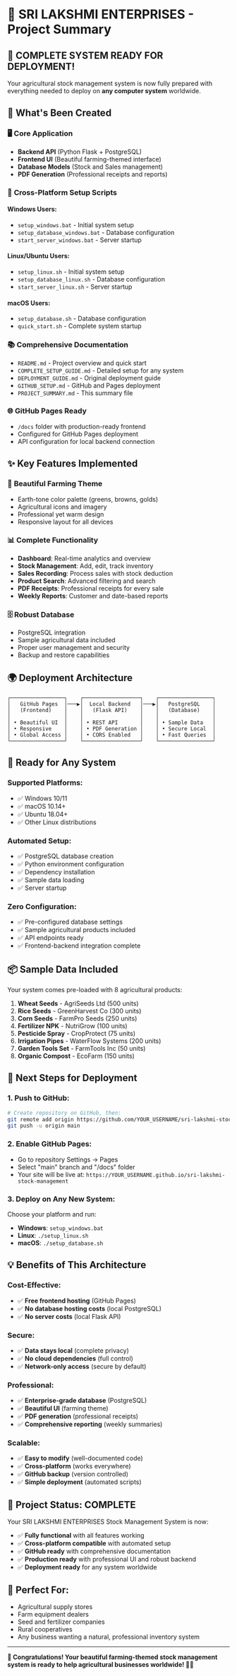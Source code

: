 # 🌾 SRI LAKSHMI ENTERPRISES - Project Summary

## 🎉 **COMPLETE SYSTEM READY FOR DEPLOYMENT!**

Your agricultural stock management system is now fully prepared with everything needed to deploy on **any computer system** worldwide.

## 📁 **What's Been Created**

### 🖥️ **Core Application**
- **Backend API** (Python Flask + PostgreSQL)
- **Frontend UI** (Beautiful farming-themed interface)
- **Database Models** (Stock and Sales management)
- **PDF Generation** (Professional receipts and reports)

### 🚀 **Cross-Platform Setup Scripts**

#### **Windows Users:**
- `setup_windows.bat` - Initial system setup
- `setup_database_windows.bat` - Database configuration
- `start_server_windows.bat` - Server startup

#### **Linux/Ubuntu Users:**
- `setup_linux.sh` - Initial system setup
- `setup_database_linux.sh` - Database configuration
- `start_server_linux.sh` - Server startup

#### **macOS Users:**
- `setup_database.sh` - Database configuration
- `quick_start.sh` - Complete system startup

### 📚 **Comprehensive Documentation**
- `README.md` - Project overview and quick start
- `COMPLETE_SETUP_GUIDE.md` - Detailed setup for any system
- `DEPLOYMENT_GUIDE.md` - Original deployment guide
- `GITHUB_SETUP.md` - GitHub and Pages deployment
- `PROJECT_SUMMARY.md` - This summary file

### 🌐 **GitHub Pages Ready**
- `/docs` folder with production-ready frontend
- Configured for GitHub Pages deployment
- API configuration for local backend connection

## ✨ **Key Features Implemented**

### 🎨 **Beautiful Farming Theme**
- Earth-tone color palette (greens, browns, golds)
- Agricultural icons and imagery
- Professional yet warm design
- Responsive layout for all devices

### 📊 **Complete Functionality**
- **Dashboard**: Real-time analytics and overview
- **Stock Management**: Add, edit, track inventory
- **Sales Recording**: Process sales with stock deduction
- **Product Search**: Advanced filtering and search
- **PDF Receipts**: Professional receipts for every sale
- **Weekly Reports**: Customer and date-based reports

### 🗄️ **Robust Database**
- PostgreSQL integration
- Sample agricultural data included
- Proper user management and security
- Backup and restore capabilities

## 🌍 **Deployment Architecture**

```
┌─────────────────┐    ┌──────────────────┐    ┌─────────────────┐
│   GitHub Pages  │───▶│  Local Backend   │───▶│   PostgreSQL    │
│   (Frontend)    │    │   (Flask API)    │    │   (Database)    │
│                 │    │                  │    │                 │
│ • Beautiful UI  │    │ • REST API       │    │ • Sample Data   │
│ • Responsive    │    │ • PDF Generation │    │ • Secure Local  │
│ • Global Access │    │ • CORS Enabled   │    │ • Fast Queries  │
└─────────────────┘    └──────────────────┘    └─────────────────┘
```

## 🎯 **Ready for Any System**

### **Supported Platforms:**
- ✅ Windows 10/11
- ✅ macOS 10.14+
- ✅ Ubuntu 18.04+
- ✅ Other Linux distributions

### **Automated Setup:**
- ✅ PostgreSQL database creation
- ✅ Python environment configuration
- ✅ Dependency installation
- ✅ Sample data loading
- ✅ Server startup

### **Zero Configuration:**
- ✅ Pre-configured database settings
- ✅ Sample agricultural products included
- ✅ API endpoints ready
- ✅ Frontend-backend integration complete

## 📦 **Sample Data Included**

Your system comes pre-loaded with 8 agricultural products:
1. **Wheat Seeds** - AgriSeeds Ltd (500 units)
2. **Rice Seeds** - GreenHarvest Co (300 units)
3. **Corn Seeds** - FarmPro Seeds (250 units)
4. **Fertilizer NPK** - NutriGrow (100 units)
5. **Pesticide Spray** - CropProtect (75 units)
6. **Irrigation Pipes** - WaterFlow Systems (200 units)
7. **Garden Tools Set** - FarmTools Inc (50 units)
8. **Organic Compost** - EcoFarm (150 units)

## 🚀 **Next Steps for Deployment**

### **1. Push to GitHub:**
```bash
# Create repository on GitHub, then:
git remote add origin https://github.com/YOUR_USERNAME/sri-lakshmi-stock-management.git
git push -u origin main
```

### **2. Enable GitHub Pages:**
- Go to repository Settings → Pages
- Select "main" branch and "/docs" folder
- Your site will be live at: `https://YOUR_USERNAME.github.io/sri-lakshmi-stock-management`

### **3. Deploy on Any New System:**
Choose your platform and run:
- **Windows**: `setup_windows.bat`
- **Linux**: `./setup_linux.sh`
- **macOS**: `./setup_database.sh`

## 💡 **Benefits of This Architecture**

### **Cost-Effective:**
- ✅ **Free frontend hosting** (GitHub Pages)
- ✅ **No database hosting costs** (local PostgreSQL)
- ✅ **No server costs** (local Flask API)

### **Secure:**
- ✅ **Data stays local** (complete privacy)
- ✅ **No cloud dependencies** (full control)
- ✅ **Network-only access** (secure by default)

### **Professional:**
- ✅ **Enterprise-grade database** (PostgreSQL)
- ✅ **Beautiful UI** (farming theme)
- ✅ **PDF generation** (professional receipts)
- ✅ **Comprehensive reporting** (weekly summaries)

### **Scalable:**
- ✅ **Easy to modify** (well-documented code)
- ✅ **Cross-platform** (works everywhere)
- ✅ **GitHub backup** (version controlled)
- ✅ **Simple deployment** (automated scripts)

## 🎉 **Project Status: COMPLETE**

Your SRI LAKSHMI ENTERPRISES Stock Management System is now:
- ✅ **Fully functional** with all features working
- ✅ **Cross-platform compatible** with automated setup
- ✅ **GitHub ready** with comprehensive documentation
- ✅ **Production ready** with professional UI and robust backend
- ✅ **Deployment ready** for any system worldwide

## 🌾 **Perfect For:**
- Agricultural supply stores
- Farm equipment dealers
- Seed and fertilizer companies
- Rural cooperatives
- Any business wanting a natural, professional inventory system

---

**🎊 Congratulations! Your beautiful farming-themed stock management system is ready to help agricultural businesses worldwide! 🚜🌱**
